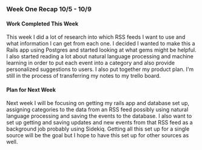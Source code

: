 ### Week One Recap 10/5 - 10/9

#### Work Completed This Week  

  This week I did a lot of research into which RSS feeds I want to use and what information I can get from each one.  I decided I wanted to make this a Rails app using Postgres and started looking at what gems might be helpful.  I also started reading a lot about natural language processing and machine learning in order to put each event into a category and also provide personalized suggestions to users.  I also put together my product plan.  I'm still in the process of transferring my notes to my trello board.

#### Plan for Next Week

  Next week I will be focusing on getting my rails app and database set up, assigning categories to the data from an RSS feed possibly using natural language processing and saving the events to the database.  I also want to set up getting and saving updates and new events from that RSS feed as a background job probably using Sidekiq.  Getting all this set up for a single source will be the goal but I hope to have this set up for other sources as well.
